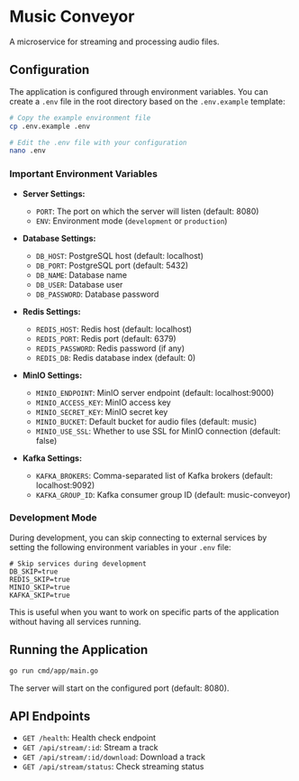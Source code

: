 # Music Conveyor

A microservice for streaming and processing audio files.

## Configuration

The application is configured through environment variables. You can create a `.env` file in the root directory based on the `.env.example` template:

```bash
# Copy the example environment file
cp .env.example .env

# Edit the .env file with your configuration
nano .env
```

### Important Environment Variables

- **Server Settings:**
  - `PORT`: The port on which the server will listen (default: 8080)
  - `ENV`: Environment mode (`development` or `production`)

- **Database Settings:**
  - `DB_HOST`: PostgreSQL host (default: localhost)
  - `DB_PORT`: PostgreSQL port (default: 5432)
  - `DB_NAME`: Database name
  - `DB_USER`: Database user
  - `DB_PASSWORD`: Database password

- **Redis Settings:**
  - `REDIS_HOST`: Redis host (default: localhost)
  - `REDIS_PORT`: Redis port (default: 6379)
  - `REDIS_PASSWORD`: Redis password (if any)
  - `REDIS_DB`: Redis database index (default: 0)

- **MinIO Settings:**
  - `MINIO_ENDPOINT`: MinIO server endpoint (default: localhost:9000)
  - `MINIO_ACCESS_KEY`: MinIO access key
  - `MINIO_SECRET_KEY`: MinIO secret key
  - `MINIO_BUCKET`: Default bucket for audio files (default: music)
  - `MINIO_USE_SSL`: Whether to use SSL for MinIO connection (default: false)

- **Kafka Settings:**
  - `KAFKA_BROKERS`: Comma-separated list of Kafka brokers (default: localhost:9092)
  - `KAFKA_GROUP_ID`: Kafka consumer group ID (default: music-conveyor)

### Development Mode

During development, you can skip connecting to external services by setting the following environment variables in your `.env` file:

```
# Skip services during development
DB_SKIP=true
REDIS_SKIP=true
MINIO_SKIP=true
KAFKA_SKIP=true
```

This is useful when you want to work on specific parts of the application without having all services running.

## Running the Application

```bash
go run cmd/app/main.go
```

The server will start on the configured port (default: 8080).

## API Endpoints

- `GET /health`: Health check endpoint
- `GET /api/stream/:id`: Stream a track
- `GET /api/stream/:id/download`: Download a track
- `GET /api/stream/status`: Check streaming status 
